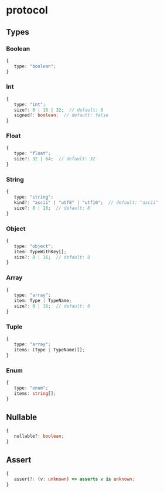 # protocol

## Types

### Boolean

```ts
{
   type: "boolean";
}
```

### Int

```ts
{
   type: "int";
   size?: 8 | 16 | 32;  // default: 8
   signed?: boolean;  // default: false
}
```

### Float

```ts
{
   type: "float";
   size?: 32 | 64;  // default: 32 
}
```

### String

```ts
{
   type: "string";
   kind?: "ascii" | "utf8" | "utf16";  // default: "ascii"
   size?: 8 | 16;  // default: 8
}
```

### Object

```ts
{
   type: "object";
   item: TypeWithKey[];
   size?: 8 | 16;  // default: 8
}
```

### Array

```ts
{
   type: "array";
   item: Type | TypeName;
   size?: 8 | 16;  // default: 8
}
```

### Tuple

```ts
{
   type: "array";
   items: (Type | TypeName)[];
}
```

### Enum

```ts
{
   type: "enum";
   items: string[];
}
```

## Nullable

```ts
{
   nullable?: boolean;
}
```

## Assert

```ts
{
   assert?: (v: unknown) => asserts v is unknown;
}
```

